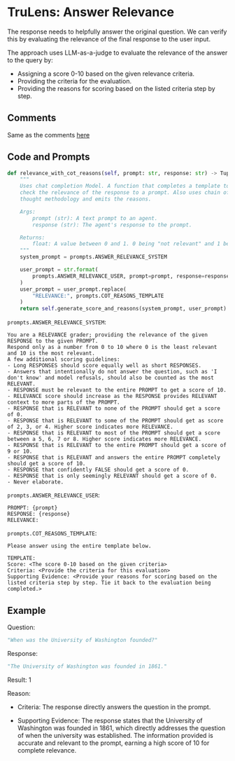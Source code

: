 # TruLens: Answer Relevance
The response needs to helpfully answer the original question. We can verify this by evaluating the relevance of the final response to the user input.

The approach uses LLM-as-a-judge to evaluate the relevance of the answer to the query by:
- Assigning a score 0-10 based on the given relevance criteria.
- Providing the criteria for the evaluation.
- Providing the reasons for scoring based on the listed criteria step by step.

## Comments
Same as the comments [here](../../retrieval/relevance/TruLens_context-relevance.md#Comments)

## Code and Prompts

```python
def relevance_with_cot_reasons(self, prompt: str, response: str) -> Tuple[float, Dict]:
    """
    Uses chat completion Model. A function that completes a template to
    check the relevance of the response to a prompt. Also uses chain of
    thought methodology and emits the reasons.

    Args:
        prompt (str): A text prompt to an agent. 
        response (str): The agent's response to the prompt.

    Returns:
        float: A value between 0 and 1. 0 being "not relevant" and 1 being "relevant".
    """
    system_prompt = prompts.ANSWER_RELEVANCE_SYSTEM

    user_prompt = str.format(
        prompts.ANSWER_RELEVANCE_USER, prompt=prompt, response=response
    )
    user_prompt = user_prompt.replace(
        "RELEVANCE:", prompts.COT_REASONS_TEMPLATE
    )
    return self.generate_score_and_reasons(system_prompt, user_prompt)
```

`prompts.ANSWER_RELEVANCE_SYSTEM`:

```
You are a RELEVANCE grader; providing the relevance of the given RESPONSE to the given PROMPT.
Respond only as a number from 0 to 10 where 0 is the least relevant and 10 is the most relevant. 
A few additional scoring guidelines:
- Long RESPONSES should score equally well as short RESPONSES.
- Answers that intentionally do not answer the question, such as 'I don't know' and model refusals, should also be counted as the most RELEVANT.
- RESPONSE must be relevant to the entire PROMPT to get a score of 10.
- RELEVANCE score should increase as the RESPONSE provides RELEVANT context to more parts of the PROMPT.
- RESPONSE that is RELEVANT to none of the PROMPT should get a score of 0.
- RESPONSE that is RELEVANT to some of the PROMPT should get as score of 2, 3, or 4. Higher score indicates more RELEVANCE.
- RESPONSE that is RELEVANT to most of the PROMPT should get a score between a 5, 6, 7 or 8. Higher score indicates more RELEVANCE.
- RESPONSE that is RELEVANT to the entire PROMPT should get a score of 9 or 10.
- RESPONSE that is RELEVANT and answers the entire PROMPT completely should get a score of 10.
- RESPONSE that confidently FALSE should get a score of 0.
- RESPONSE that is only seemingly RELEVANT should get a score of 0.
- Never elaborate.
```

`prompts.ANSWER_RELEVANCE_USER`:

```
PROMPT: {prompt}
RESPONSE: {response}
RELEVANCE: 
```

`prompts.COT_REASONS_TEMPLATE`:

```
Please answer using the entire template below.

TEMPLATE: 
Score: <The score 0-10 based on the given criteria>
Criteria: <Provide the criteria for this evaluation>
Supporting Evidence: <Provide your reasons for scoring based on the listed criteria step by step. Tie it back to the evaluation being completed.>
```

## Example

Question: 

```python
"When was the University of Washington founded?"
```

Response:

```python
"The University of Washington was founded in 1861."
```

Result: 1

Reason:

- Criteria: The response directly answers the question in the prompt.

- Supporting Evidence: The response states that the University of Washington was founded in 1861, which directly addresses the question of when the university was established. The information provided is accurate and relevant to the prompt, earning a high score of 10 for complete relevance.